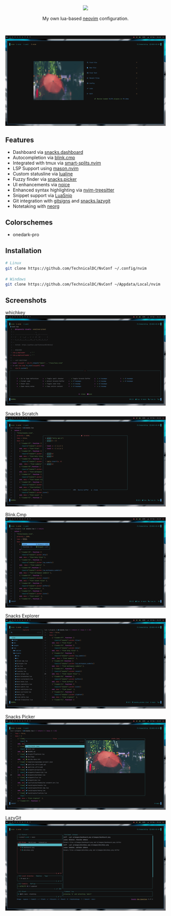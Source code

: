 <div class="class" align="center">
	<image class="banner" src="images/banner.png" style="width:400px;height:auto;">

My own lua-based [neovim](https://neovim.org/) configuration.
</div>
<br>

![home](https://github.com/TechnicalDC/NvConf/blob/main/images/snacks_dashboard.png)

## Features

* Dashboard via [snacks.dashboard](https://github.com/folke/snacks.nvim/blob/main/docs/dashboard.md)
* Autocompletion via [blink.cmp](https://github.com/saghen/blink.cmp)
* Integrated with tmux via [smart-splits.nvim ](https://github.com/mrjones2014/smart-splits.nvim)
* LSP Support using [mason.nvim](https://github.com/williamboman/mason.nvim)
* Custom statusline via [lualine](https://github.com/nvim-lualine/lualine.nvim)
* Fuzzy finder via [snacks.picker](https://github.com/folke/snacks.nvim/blob/main/docs/picker.md)
* UI enhancements via [noice](https://github.com/folke/noice.nvim)
* Enhanced syntax highlighting via [nvim-treesitter](https://github.com/tree-sitter/tree-sitter)
* Snippet support via [LuaSnip](https://github.com/L3MON4D3/LuaSnip)
* Git integration with [gitsigns](https://github.com/lewis6991/gitsigns.nvim) and [snacks.lazygit](https://github.com/folke/snacks.nvim/blob/main/docs/lazygit.md)
* Notetaking with [neorg](https://github.com/nvim-neorg/neorg)

## Colorschemes

* onedark-pro

## Installation
```bash
# Linux
git clone https://github.com/TechnicalDC/NvConf ~/.config/nvim

# Windows
git clone https://github.com/TechnicalDC/NvConf ~/Appdata/Local/nvim
```

## Screenshots

whichkey
![whichkey](https://github.com/TechnicalDC/NvConf/blob/main/images/whichkey.png)

Snacks Scratch
![snacks_scratch](https://github.com/TechnicalDC/NvConf/blob/main/images/snacks_scratch.png)

Blink.Cmp
![blink](https://github.com/TechnicalDC/NvConf/blob/main/images/blink.png)

Snacks Explorer
![snacks_explorer](https://github.com/TechnicalDC/NvConf/blob/main/images/snacks_explorer.png)

Snacks Picker
![snacks_picker](https://github.com/TechnicalDC/NvConf/blob/main/images/snacks_picker.png)

LazyGit
![lazygit](https://github.com/TechnicalDC/NvConf/blob/main/images/lazygit.png)

